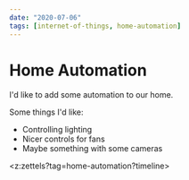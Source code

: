 ```yaml
---
date: "2020-07-06"
tags: [internet-of-things, home-automation]
---
```


# Home Automation

I'd like to add some automation to our home.

Some things I'd like:

- Controlling lighting
- Nicer controls for fans
- Maybe something with some cameras

<z:zettels?tag=home-automation?timeline>
